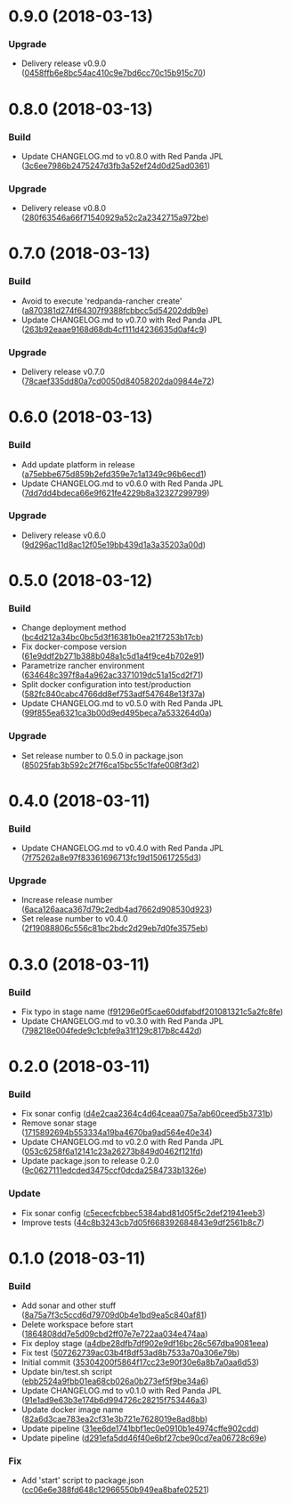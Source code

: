 <a name="0.9.0"></a>
# 0.9.0 (2018-03-13)


### Upgrade

* Delivery release v0.9.0 ([0458ffb6e8bc54ac410c9e7bd6cc70c15b915c70](https://github.com/jenkins-workshop-kairosds/api-status/commit/0458ffb6e8bc54ac410c9e7bd6cc70c15b915c70))



<a name="0.8.0"></a>
# 0.8.0 (2018-03-13)


### Build

* Update CHANGELOG.md to v0.8.0 with Red Panda JPL ([3c6ee7986b2475247d3fb3a52ef24d0d25ad0361](https://github.com/jenkins-workshop-kairosds/api-status/commit/3c6ee7986b2475247d3fb3a52ef24d0d25ad0361))

### Upgrade

* Delivery release v0.8.0 ([280f63546a66f71540929a52c2a2342715a972be](https://github.com/jenkins-workshop-kairosds/api-status/commit/280f63546a66f71540929a52c2a2342715a972be))



<a name="0.7.0"></a>
# 0.7.0 (2018-03-13)


### Build

* Avoid to execute 'redpanda-rancher create' ([a870381d274f64307f9388fcbbcc5d54202ddb9e](https://github.com/jenkins-workshop-kairosds/api-status/commit/a870381d274f64307f9388fcbbcc5d54202ddb9e))
* Update CHANGELOG.md to v0.7.0 with Red Panda JPL ([263b92eaae9168d68db4cf111d4236635d0af4c9](https://github.com/jenkins-workshop-kairosds/api-status/commit/263b92eaae9168d68db4cf111d4236635d0af4c9))

### Upgrade

* Delivery release v0.7.0 ([78caef335dd80a7cd0050d84058202da09844e72](https://github.com/jenkins-workshop-kairosds/api-status/commit/78caef335dd80a7cd0050d84058202da09844e72))



<a name="0.6.0"></a>
# 0.6.0 (2018-03-13)


### Build

* Add update platform in release ([a75ebbe675d859b2efd359e7c1a1349c96b6ecd1](https://github.com/jenkins-workshop-kairosds/api-status/commit/a75ebbe675d859b2efd359e7c1a1349c96b6ecd1))
* Update CHANGELOG.md to v0.6.0 with Red Panda JPL ([7dd7dd4bdeca66e9f621fe4229b8a32327299799](https://github.com/jenkins-workshop-kairosds/api-status/commit/7dd7dd4bdeca66e9f621fe4229b8a32327299799))

### Upgrade

* Delivery release v0.6.0 ([9d296ac11d8ac12f05e19bb439d1a3a35203a00d](https://github.com/jenkins-workshop-kairosds/api-status/commit/9d296ac11d8ac12f05e19bb439d1a3a35203a00d))



<a name="0.5.0"></a>
# 0.5.0 (2018-03-12)


### Build

* Change deployment method ([bc4d212a34bc0bc5d3f16381b0ea21f7253b17cb](https://github.com/jenkins-workshop-kairosds/api-status/commit/bc4d212a34bc0bc5d3f16381b0ea21f7253b17cb))
* Fix docker-compose version ([61e9ddf2b271b388b048a1c5d1a4f9ce4b702e91](https://github.com/jenkins-workshop-kairosds/api-status/commit/61e9ddf2b271b388b048a1c5d1a4f9ce4b702e91))
* Parametrize rancher environment ([634648c397f8a4a962ac3371019dc51a15cd2f71](https://github.com/jenkins-workshop-kairosds/api-status/commit/634648c397f8a4a962ac3371019dc51a15cd2f71))
* Split docker configuration into test/production ([582fc840cabc4766dd8ef753adf547648e13f37a](https://github.com/jenkins-workshop-kairosds/api-status/commit/582fc840cabc4766dd8ef753adf547648e13f37a))
* Update CHANGELOG.md to v0.5.0 with Red Panda JPL ([99f855ea6321ca3b00d9ed495beca7a533264d0a](https://github.com/jenkins-workshop-kairosds/api-status/commit/99f855ea6321ca3b00d9ed495beca7a533264d0a))

### Upgrade

* Set release number to 0.5.0 in package.json ([85025fab3b592c2f7f6ca15bc55c1fafe008f3d2](https://github.com/jenkins-workshop-kairosds/api-status/commit/85025fab3b592c2f7f6ca15bc55c1fafe008f3d2))



<a name="0.4.0"></a>
# 0.4.0 (2018-03-11)


### Build

* Update CHANGELOG.md to v0.4.0 with Red Panda JPL ([7f75262a8e97f83361696713fc19d150617255d3](https://github.com/jenkins-workshop-kairosds/api-status/commit/7f75262a8e97f83361696713fc19d150617255d3))

### Upgrade

* Increase release number ([6aca126aaca367d79c2edb4ad7662d908530d923](https://github.com/jenkins-workshop-kairosds/api-status/commit/6aca126aaca367d79c2edb4ad7662d908530d923))
* Set release number to v0.4.0 ([2f19088806c556c81bc2bdc2d29eb7d0fe3575eb](https://github.com/jenkins-workshop-kairosds/api-status/commit/2f19088806c556c81bc2bdc2d29eb7d0fe3575eb))



<a name="0.3.0"></a>
# 0.3.0 (2018-03-11)


### Build

* Fix typo in stage name ([f91296e0f5cae60ddfabdf201081321c5a2fc8fe](https://github.com/jenkins-workshop-kairosds/api-status/commit/f91296e0f5cae60ddfabdf201081321c5a2fc8fe))
* Update CHANGELOG.md to v0.3.0 with Red Panda JPL ([798218e004fede9c1cbfe9a31f129c817b8c442d](https://github.com/jenkins-workshop-kairosds/api-status/commit/798218e004fede9c1cbfe9a31f129c817b8c442d))



<a name="0.2.0"></a>
# 0.2.0 (2018-03-11)


### Build

* Fix sonar config ([d4e2caa2364c4d64ceaa075a7ab60ceed5b3731b](https://github.com/jenkins-workshop-kairosds/api-status/commit/d4e2caa2364c4d64ceaa075a7ab60ceed5b3731b))
* Remove sonar stage ([1715892694b553334a19ba4670ba9ad564e40e34](https://github.com/jenkins-workshop-kairosds/api-status/commit/1715892694b553334a19ba4670ba9ad564e40e34))
* Update CHANGELOG.md to v0.2.0 with Red Panda JPL ([053c6258f6a12141c23a26273b849d0462f121fd](https://github.com/jenkins-workshop-kairosds/api-status/commit/053c6258f6a12141c23a26273b849d0462f121fd))
* Update package.json to release 0.2.0 ([9c0627111edcded3475ccf0dcda2584733b1326e](https://github.com/jenkins-workshop-kairosds/api-status/commit/9c0627111edcded3475ccf0dcda2584733b1326e))

### Update

* Fix sonar config ([c5ececfcbbec5384abd81d05f5c2def21941eeb3](https://github.com/jenkins-workshop-kairosds/api-status/commit/c5ececfcbbec5384abd81d05f5c2def21941eeb3))
* Improve tests ([44c8b3243cb7d05f668392684843e9df2561b8c7](https://github.com/jenkins-workshop-kairosds/api-status/commit/44c8b3243cb7d05f668392684843e9df2561b8c7))



<a name="0.1.0"></a>
# 0.1.0 (2018-03-11)


### Build

* Add sonar and other stuff ([8a75a7f3c5ccd6d79709d0b4e1bd9ea5c840af81](https://github.com/jenkins-workshop-kairosds/api-status/commit/8a75a7f3c5ccd6d79709d0b4e1bd9ea5c840af81))
* Delete workspace before start ([1864808dd7e5d09cbd2ff07e7e722aa034e474aa](https://github.com/jenkins-workshop-kairosds/api-status/commit/1864808dd7e5d09cbd2ff07e7e722aa034e474aa))
* Fix deploy stage ([a4dbe28dfb7df902e9df16bc26c567dba9081eea](https://github.com/jenkins-workshop-kairosds/api-status/commit/a4dbe28dfb7df902e9df16bc26c567dba9081eea))
* Fix test ([507262739ac03b4f8df53ad8b7533a70a306e79b](https://github.com/jenkins-workshop-kairosds/api-status/commit/507262739ac03b4f8df53ad8b7533a70a306e79b))
* Initial commit ([35304200f5864f17cc23e90f30e6a8b7a0aa6d53](https://github.com/jenkins-workshop-kairosds/api-status/commit/35304200f5864f17cc23e90f30e6a8b7a0aa6d53))
* Update bin/test.sh script ([ebb2524a9fbb01ea68cb026a0b273ef5f9be34a6](https://github.com/jenkins-workshop-kairosds/api-status/commit/ebb2524a9fbb01ea68cb026a0b273ef5f9be34a6))
* Update CHANGELOG.md to v0.1.0 with Red Panda JPL ([91e1ad9e63b3e174b6d994726c28215f753446a3](https://github.com/jenkins-workshop-kairosds/api-status/commit/91e1ad9e63b3e174b6d994726c28215f753446a3))
* Update docker image name ([82a6d3cae783ea2cf31e3b721e7628019e8ad8bb](https://github.com/jenkins-workshop-kairosds/api-status/commit/82a6d3cae783ea2cf31e3b721e7628019e8ad8bb))
* Update pipeline ([31ee6de1741bbf1ec0e0910b1e4974cffe902cdd](https://github.com/jenkins-workshop-kairosds/api-status/commit/31ee6de1741bbf1ec0e0910b1e4974cffe902cdd))
* Update pipeline ([d291efa5dd46f40e6bf27cbe90cd7ea06728c69e](https://github.com/jenkins-workshop-kairosds/api-status/commit/d291efa5dd46f40e6bf27cbe90cd7ea06728c69e))

### Fix

* Add 'start' script to package.json ([cc06e6e388fd648c12966550b949ea8bafe02521](https://github.com/jenkins-workshop-kairosds/api-status/commit/cc06e6e388fd648c12966550b949ea8bafe02521))



